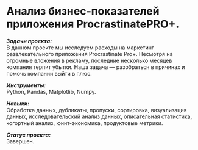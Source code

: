 # Анализ бизнес-показателей приложения ProcrastinatePRO+.

***Задачи проекта:***<br>
В данном проекте мы исследуем расходы на маркетинг развлекательного приложения Procrastinate Pro+.
Несмотря на огромные вложения в рекламу, последние несколько месяцев компания терпит убытки.
Наша задача — разобраться в причинах и помочь компании выйти в плюс.

***Инструменты:***<br>
Python, Pandas, Matplotlib, Numpy.

***Навыки:***<br>
Обработка данных, дубликаты, пропуски, сортировка, визуализация данных, исследовательский анализ данных, описательная статистика, когортный анализ, юнит-экономика, продуктовые метрики.

***Статус проекта:*** <br>
Завершен.
